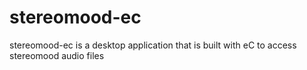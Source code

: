 stereomood-ec
=============

stereomood-ec is a desktop application that is built with eC to access stereomood audio files

